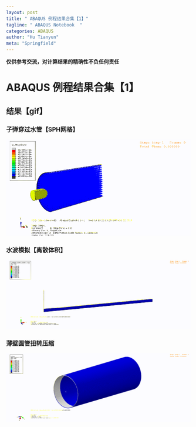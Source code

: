 ```yaml
---
layout: post
title: " ABAQUS 例程结果合集【1】"
tagline: " ABAQUS Notebook  "
categories: ABAQUS
author: "Hu Tianyun"
meta: "Springfield"
---
```

**仅供参考交流，对计算结果的精确性不负任何责任**

# ABAQUS 例程结果合集【1】
## 结果【gif】

### 子弹穿过水管【SPH网格】
<img src="/post_img/ABAQUS-Tutorial-example/SPH_Bullet.gif"  data-canonical-src="/post_img/ABAQUS-Tutorial-example/SPH_Bullet.gif" />

### 水波模拟【离散体积】
<img src="/post_img/ABAQUS-Tutorial-example/water_wave.gif"  data-canonical-src="/post_img/ABAQUS-Tutorial-example/water_wave.gif" />


### 薄壁圆管扭转压缩
<img src="/post_img/ABAQUS-Tutorial-example/Twisting_can.gif"  data-canonical-src="/post_img/ABAQUS-Tutorial-example/Twisting_can.gif" />
